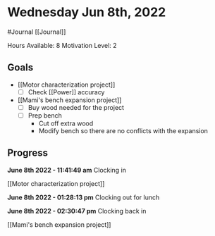# Wednesday Jun 8th, 2022
#Journal [[Journal]]

Hours Available: 8
Motivation Level: 2

## Goals
- [[Motor characterization project]]
	- [ ] Check [[Power]] accuracy 
- [[Mami's bench expansion project]]
	- [ ] Buy wood needed for the project
	- [ ] Prep bench
		- Cut off extra wood
		- Modify bench so there are no conflicts with the expansion

## Progress

**June 8th 2022 - 11:41:49 am** 
Clocking in

[[Motor characterization project]]

**June 8th 2022 - 01:28:13 pm** 
Clocking out for lunch

**June 8th 2022 - 02:30:47 pm** 
Clocking back in

[[Mami's bench expansion project]]